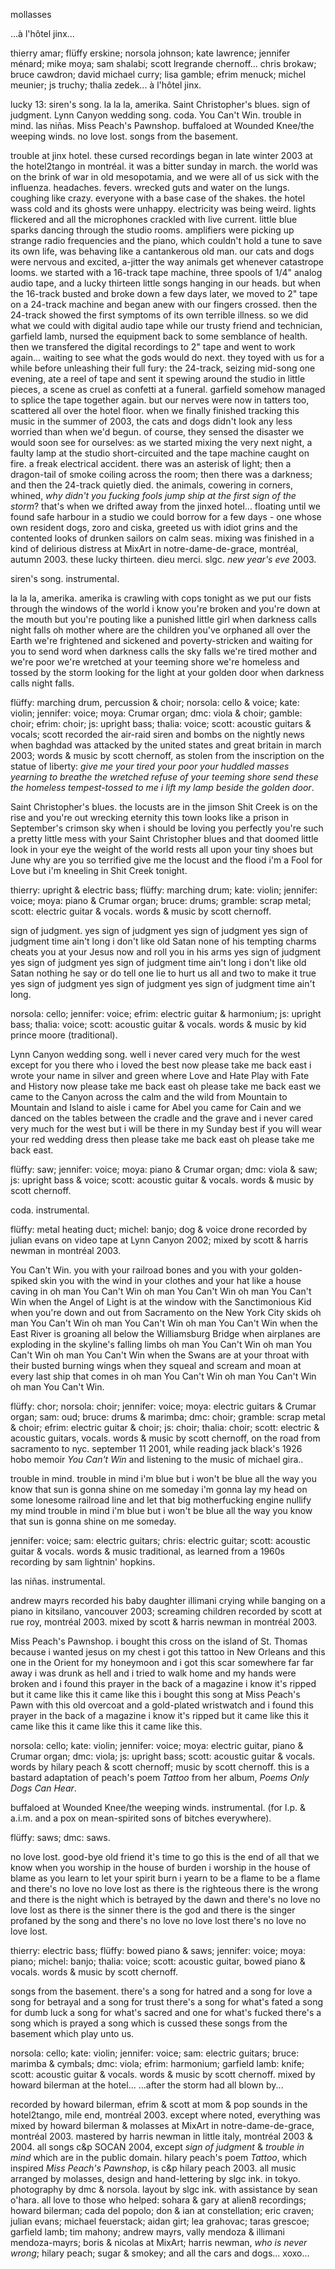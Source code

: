 mollasses

...à l'hôtel jinx...

thierry amar; flüffy erskine; norsola johnson; kate lawrence; jennifer
ménard; mike moya; sam shalabi; scott lregrande chernoff...
chris brokaw; bruce cawdron; david michael curry; lisa gamble; efrim
menuck; michel meunier; js truchy; thalia zedek... à l'hôtel jinx.

lucky 13: siren's song. la la la, amerika. Saint Christopher's blues.
sign of judgment. Lynn Canyon wedding song. coda. You Can't Win. trouble
in mind. las niñas. Miss Peach's Pawnshop. buffaloed at Wounded Knee/the
weeping winds. no love lost. songs from the basement.

trouble at jinx hotel. these cursed recordings began in late winter 2003
at the hotel2tango in montréal. it was a bitter sunday in march. the
world was on the brink of war in old mesopotamia, and we were all of us
sick with the influenza. headaches. fevers. wrecked guts and water on
the lungs. coughing like crazy. everyone with a base case of the shakes.
the hotel wass cold and its ghosts were unhappy. electricity was being
weird. lights flickered and all the microphones crackled with live
current. little blue sparks dancing through the studio rooms. amplifiers
were picking up strange radio frequencies and the piano, which couldn't
hold a tune to save its own life, was behaving like a cantankerous old
man. our cats and dogs were nervous and excited, a-jitter the way
animals get whenever catastrope looms. we started with a 16-track tape
machine, three spools of 1/4" analog audio tape, and a lucky thirteen
little songs hanging in our heads. but when the 16-track busted and
broke down a few days later, we moved to 2" tape on a 24-track machine
and began anew with our fingers crossed. then the 24-track showed the
first symptoms of its own terrible illness. so we did what we could with
digital audio tape while our trusty friend and technician, garfield
lamb, nursed the equipment back to some semblance of health. then we
transfered the digital recordings to 2" tape and went to work again...
waiting to see what the gods would do next. they toyed with us for
a while before unleashing their full fury: the 24-track, seizing
mid-song one evening, ate a reel of tape and sent it spewing around the
studio in little pieces, a scene as cruel as confetti at a funeral.
garfield somehow managed to splice the tape together again. but our
nerves were now in tatters too, scattered all over the hotel floor. when
we finally finished tracking this music in the summer of 2003, the cats
and dogs didn't look any less worried than when we'd begun. of course,
they sensed the disaster we would soon see for ourselves: as we started
mixing the very next night, a faulty lamp at the studio short-circuited
and the tape machine caught on fire. a freak electrical accident. there
was an asterisk of light; then a dragon-tail of smoke coiling across the
room; then there was a darkness; and then the 24-track quietly died. the
animals, cowering in corners, whined, *why didn't you fucking fools jump
ship at the first sign of the storm*? that's when we drifted away from
the jinxed hotel... floating until we found safe harbour in a studio we
could borrow for a few days - one whose own resident dogs, zoro and
ciska, greeted us with idiot grins and the contented looks of drunken
sailors on calm seas. mixing was finished in a kind of delirious
distress at MixArt in notre-dame-de-grace, montréal, autumn 2003. these
lucky thirteen. dieu merci. slgc. *new year's eve* 2003.

siren's song. instrumental.

la la la, amerika. amerika is crawling with cops tonight as we put our
fists through the windows of the world i know you're broken and you're
down at the mouth but you're pouting like a punished little girl when
darkness calls night falls oh mother where are the children you've
orphaned all over the Earth we're frightened and sickened and
poverty-stricken and waiting for you to send word when darkness calls
the sky falls we're tired mother and we're poor we're wretched at your
teeming shore we're homeless and tossed by the storm looking for the
light at your golden door when darkness calls night falls.

flüffy: marching drum, percussion & choir; norsola: cello & voice; kate:
violin; jennifer: voice; moya: Crumar organ; dmc: viola & choir; gamble:
choir; efrim: choir; js: upright bass; thalia: voice; scott: acoustic
guitars & vocals; scott recorded the air-raid siren and bombs on the
nightly news when baghdad was attacked by the united states and great
britain in march 2003; words & music by scott chernoff, as stolen from
the inscription on the statue of liberty: *give me your tired your poor
your huddled masses yearning to breathe the wretched refuse of your
teeming shore send these the homeless tempest-tossed to me i lift my
lamp beside the golden door*.

Saint Christopher's blues. the locusts are in the jimson Shit Creek is
on the rise and you're out wrecking eternity this town looks like a
prison in September's crimson sky when i should be loving you perfectly
you're such a pretty little mess with your Saint Christopher blues and
that doomed little look in your eye the weight of the world rests all
upon your tiny shoes but June why are you so terrified give me the
locust and the flood i'm a Fool for Love but i'm kneeling in Shit Creek
tonight.

thierry: upright & electric bass; flüffy: marching drum; kate: violin;
jennifer: voice; moya: piano & Crumar organ; bruce: drums; gramble:
scrap metal; scott: electric guitar & vocals. words & music by scott
chernoff.

sign of judgment. yes sign of judgment yes sign of judgment yes sign of
judgment time ain't long i don't like old Satan none of his tempting
charms cheats you at your Jesus now and roll you in his arms yes sign of
judgment yes sign of judgment yes sign of judgment time ain't long i
don't like old Satan nothing he say or do tell one lie to hurt us all
and two to make it true yes sign of judgment yes sign of judgment yes
sign of judgment time ain't long.

norsola: cello; jennifer: voice; efrim: electric guitar & harmonium; js:
upright bass; thalia: voice; scott: acoustic guitar & vocals. words &
music by kid prince moore (traditional).

Lynn Canyon wedding song. well i never cared very much for the west
except for you there who i loved the best now please take me back east i
wrote your name in silver and green where Love and Hate Play with Fate
and History now please take me back east oh please take me back east we
came to the Canyon across the calm and the wild from Mountain to
Mountain and Island to aisle i came for Abel you came for Cain and we
danced on the tables between the cradle and the grave and i never cared
very much for the west but i will be there in my Sunday best if you will
wear your red wedding dress then please take me back east oh please take
me back east.

flüffy: saw; jennifer: voice; moya: piano & Crumar organ; dmc: viola &
saw; js: upright bass & voice; scott: acoustic guitar & vocals. words &
music by scott chernoff.

coda. instrumental.

flüffy: metal heating duct; michel: banjo; dog & voice drone recorded by
julian evans on video tape at Lynn Canyon 2002; mixed by scott & harris
newman in montréal 2003.

You Can't Win. you with your railroad bones and you with your
golden-spiked skin you with the wind in your clothes and your hat like a
house caving in oh man You Can't Win oh man You Can't Win oh man You
Can't Win when the Angel of Light is at the window with the
Sanctimonious Kid when you're down and out from Sacramento on the New
York City skids oh man You Can't Win oh man You Can't Win oh man You
Can't Win when the East River is groaning all below the Williamsburg
Bridge when airplanes are exploding in the skyline's falling limbs oh
man You Can't Win oh man You Can't Win oh man You Can't Win when the
Swans are at your throat with their busted burning wings when they
squeal and scream and moan at every last ship that comes in oh man You
Can't Win oh man You Can't Win oh man You Can't Win.

flüffy: chor; norsola: choir; jennifer: voice; moya: electric guitars &
Crumar organ; sam: oud; bruce: drums & marimba; dmc: choir; gramble:
scrap metal & choir; efrim: electric guitar & choir; js: choir; thalia:
choir; scott: electric & acoustic guitars, vocals. words & music by
scott chernoff, on the road from sacramento to nyc. september 11 2001,
while reading jack black's 1926 hobo memoir *You Can't Win* and
listening to the music of michael gira..

trouble in mind. trouble in mind i'm blue but i won't be blue all the
way you know that sun is gonna shine on me someday i'm gonna lay my head
on some lonesome railroad line and let that big motherfucking engine
nullify my mind trouble in mind i'm blue but i won't be blue all the way
you know that sun is gonna shine on me someday.

jennifer: voice; sam: electric guitars; chris: electric guitar; scott:
acoustic guitar & vocals. words & music traditional, as learned from a
1960s  recording by sam lightnin' hopkins.

las niñas. instrumental.

andrew mayrs recorded his baby daughter illimani crying while banging on
a piano in kitsilano, vancouver 2003; screaming children recorded by
scott at rue roy, montréal 2003. mixed by scott & harris newman in
montréal 2003.

Miss Peach's Pawnshop. i bought this cross on the island of St. Thomas
because i wanted jesus on my chest i got this tattoo in New Orleans and
this one in the Orient for my honeymoon and i got this scar somewhere
far far away i was drunk as hell and i tried to walk home and my hands
were broken and i found this prayer in the back of a magazine i know
it's ripped but it came like this it came like this i bought this song
at Miss Peach's Pawn with this old overcoat and a gold-plated wristwatch
and i found this prayer in the back of a magazine i know it's ripped but
it came like this it came like this it came like this it came like this.

norsola: cello; kate: violin; jennifer: voice; moya: electric guitar,
piano & Crumar organ; dmc: viola; js: upright bass; scott: acoustic
guitar & vocals. words by hilary peach & scott chernoff; music by scott
chernoff. this is a bastard adaptation of peach's poem *Tattoo* from her
album, *Poems Only Dogs Can Hear*.

buffaloed at Wounded Knee/the weeping winds. instrumental. (for l.p. &
a.i.m. and a pox on mean-spirited sons of bitches everywhere).

flüffy: saws; dmc: saws.

no love lost. good-bye old friend it's time to go this is the end of all
that we know when you worship in the house of burden i worship in the
house of blame as you learn to let your spirit burn i yearn to be a
flame to be a flame and there's no love no love lost as there is the
righteous there is the wrong and there is the night which is betrayed
by the dawn and there's no love no love lost as there is the sinner
there is the god and there is the singer profaned by the song and
there's no love no love lost there's no love no love lost.

thierry: electric bass; flüffy: bowed piano & saws; jennifer: voice;
moya: piano; michel: banjo; thalia: voice; scott: acoustic guitar, bowed
piano & vocals. words & music by scott chernoff.

songs from the basement. there's a song for hatred and a song for love a
song for betrayal and a song for trust there's a song for what's fated a
song for dumb luck a song for what's sacred and one for what's fucked
there's a song which is prayed a song which is cussed these songs from
the basement which play unto us.

norsola: cello; kate: violin; jennifer: voice; sam: electric guitars;
bruce: marimba & cymbals; dmc: viola; efrim: harmonium; garfield lamb:
knife; scott: acoustic guitar & vocals. words & music by scott chernoff.
mixed by howard bilerman at the hotel... ...after the storm had all
blown by...

recorded by howard bilerman, efrim & scott at mom & pop sounds in the
hotel2tango, mile end, montréal 2003. except where noted, everything was
mixed by howard bilerman & molasses at MixArt in notre-dame-de-grace,
montréal 2003. mastered by harris newman in little italy, montréal 2003
& 2004. all songs c&p SOCAN 2004, except *sign of judgment* & *trouble
in mind* which are in the public domain. hilary peach's poem *Tattoo*,
which inspired *Miss Peach's Pawnshop*, is c&p hilary peach 2003. all
music arranged by molasses, design and hand-lettering by slgc ink. in
tokyo. photography by dmc & norsola. layout by slgc ink. with assistance
by sean o'hara. all love to those who helped: sohara & gary at alien8
recordings; howard bilerman; cada del popolo; don & ian at
constellation; eric craven; julian evans; michael feuerstack; aidan
girt; lea grahovac; taras grescoe; garfield lamb; tim mahony; andrew
mayrs, vally mendoza & illimani mendoza-mayrs; boris & nicolas at
MixArt; harris newman, *who is never wrong*; hilary peach; sugar &
smokey; and all the cars and dogs... xoxo...
